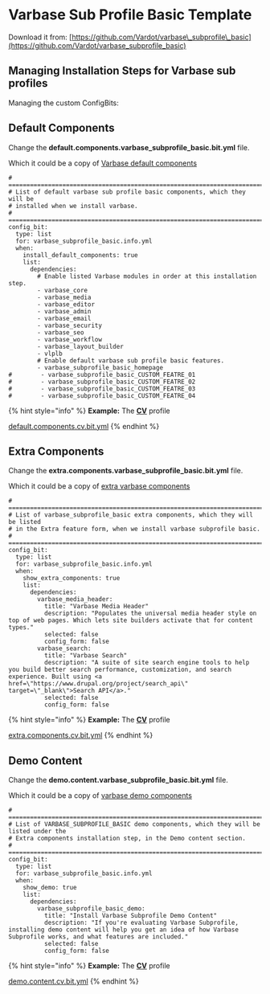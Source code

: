 # Varbase Sub Profile Basic Template

Download it from: [https://github.com/Vardot/varbase\_subprofile\_basic](https://github.com/Vardot/varbase_subprofile_basic)

## Managing Installation Steps for Varbase sub profiles

Managing the custom ConfigBits:

## **Default Components**

Change the **default.components.varbase\_subprofile\_basic.bit.yml** file.

Which it could be a copy of [Varbase default components](https://github.com/Vardot/varbase/blob/9.0.x/configbit/default.components.varbase.bit.yml)

```
# ==============================================================================
# List of default varbase sub profile basic components, which they will be
# installed when we install varbase.
# ==============================================================================
config_bit:
  type: list
  for: varbase_subprofile_basic.info.yml
  when:
    install_default_components: true
    list:
      dependencies:
        # Enable listed Varbase modules in order at this installation step.
        - varbase_core
        - varbase_media
        - varbase_editor
        - varbase_admin
        - varbase_email
        - varbase_security
        - varbase_seo
        - varbase_workflow
        - varbase_layout_builder
        - vlplb
        # Enable default varbase sub profile basic features.
        - varbase_subprofile_basic_homepage
#        - varbase_subprofile_basic_CUSTOM_FEATRE_01
#        - varbase_subprofile_basic_CUSTOM_FEATRE_02
#        - varbase_subprofile_basic_CUSTOM_FEATRE_03
#        - varbase_subprofile_basic_CUSTOM_FEATRE_04
```

{% hint style="info" %}
**Example:** The [**CV**](https://www.drupal.org/project/cv) profile

[default.components.cv.bit.yml](https://github.com/Vardot/cv/blob/3.0.0/configbit/default.components.cv.bit.yml)
{% endhint %}

## **Extra Components**

Change the **extra.components.varbase\_subprofile\_basic.bit.yml** file.

Which it could be a copy of [extra varbase components](https://github.com/Vardot/varbase/blob/9.0.x/configbit/extra.components.varbase.bit.yml)

```
# ==============================================================================
# List of varbase_subprofile_basic extra components, which they will be listed
# in the Extra feature form, when we install varbase subprofile basic.
# ==============================================================================
config_bit:
  type: list
  for: varbase_subprofile_basic.info.yml
  when:
    show_extra_components: true
    list:
      dependencies:
        varbase_media_header:
          title: "Varbase Media Header"
          description: "Populates the universal media header style on top of web pages. Which lets site builders activate that for content types."
          selected: false
          config_form: false
        varbase_search:
          title: "Varbase Search"
          description: "A suite of site search engine tools to help you build better search performance, customization, and search experience. Built using <a href=\"https://www.drupal.org/project/search_api\" target=\"_blank\">Search API</a>."
          selected: false
          config_form: false
```

{% hint style="info" %}
**Example:** The [**CV**](https://www.drupal.org/project/cv) profile

[extra.components.cv.bit.yml](https://github.com/Vardot/cv/blob/3.0.x/configbit/demo.content.cv.bit.yml)
{% endhint %}

## **Demo Content**

Change the **demo.content.varbase\_subprofile\_basic.bit.yml** file.

Which it could be a copy of [varbase demo components](https://github.com/Vardot/varbase/blob/9.0.x/configbit/demo.content.varbase.bit.yml)

```
# ==============================================================================
# List of VARBASE_SUBPROFILE_BASIC demo components, which they will be listed under the 
# Extra components installation step, in the Demo content section.
# ==============================================================================
config_bit:
  type: list
  for: varbase_subprofile_basic.info.yml
  when:
    show_demo: true
    list:
      dependencies:
        varbase_subprofile_basic_demo:
          title: "Install Varbase Subprofile Demo Content"
          description: "If you're evaluating Varbase Subprofile, installing demo content will help you get an idea of how Varbase Subprofile works, and what features are included."
          selected: false
          config_form: false
```

{% hint style="info" %}
**Example:** The [**CV**](https://www.drupal.org/project/cv) profile

[demo.content.cv.bit.yml](https://github.com/Vardot/cv/blob/3.0.x/configbit/demo.content.cv.bit.yml)
{% endhint %}
